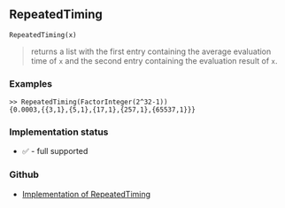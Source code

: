 ## RepeatedTiming

```
RepeatedTiming(x)
```

> returns a list with the first entry containing the average evaluation time of `x` and the second entry containing the evaluation result of `x`.

### Examples

```
>> RepeatedTiming(FactorInteger(2^32-1))
{0.0003,{{3,1},{5,1},{17,1},{257,1},{65537,1}}}
```






### Implementation status

* &#x2705; - full supported

### Github

* [Implementation of RepeatedTiming](https://github.com/axkr/symja_android_library/blob/master/symja_android_library/matheclipse-core/src/main/java/org/matheclipse/core/builtin/Programming.java#L2729) 
